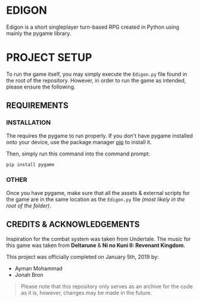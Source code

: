 # EDIGON

Edigon is a short singleplayer turn-based RPG created in Python using mainly the pygame library.

# PROJECT SETUP

To run the game itself, you may simply execute the `Edigon.py` file found in the root of the repository. However, in order to run the game as intended, please ensure the following. 

## REQUIREMENTS 

### INSTALLATION

The requires the pygame to run properly. If you don't have pygame installed onto your device, use the package manager [pip](https://pip.pypa.io/en/stable/) to install it.

Then, simply run this command into the command prompt:
```bash
pip install pygame
```

### OTHER

Once you have pygame, make sure that all the assets & external scripts for the game are in the same location as the `Edigon.py` file *(most likely in the root of the folder)*.

## CREDITS & ACKNOWLEDGEMENTS 

Inspiration for the combat system was taken from Undertale. The music for this game was taken from **Deltarune** & **Ni no Kuni II: Revenant Kingdom**.

This project was officially completed on January 5th, 2019 by: 
- Ayman Mohammad
- Jonah Bron

>Please note that this repository only serves as an archive for the code as it is, however, changes may be made in the future.